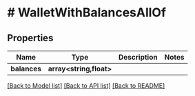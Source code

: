 # # WalletWithBalancesAllOf

## Properties

Name | Type | Description | Notes
------------ | ------------- | ------------- | -------------
**balances** | **array<string,float>** |  |

[[Back to Model list]](../../README.md#models) [[Back to API list]](../../README.md#endpoints) [[Back to README]](../../README.md)
